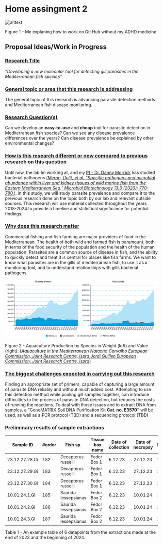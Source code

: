 # Home assingment 2
![alttext](https://i.kym-cdn.com/photos/images/newsfeed/002/546/187/fb1.jpg)

Figure 1 - Me explaning how to work on Git Hub without my ADHD medicine 
## Proposal Ideas/Work in Progress
### <u>Research Title </u>
*“Developing a new molecular tool for detecting gill parasites in the Mediterranean fish species”*
### <u> General topic or area that this research is addressing </u>
The general topic of this research is advancing parasite detection methods and Mediterranean fish disease monitoring. 
### <u> Research Question(s) </u>
Can we develop an **easy-to-use** and **cheap** tool for parasite detection in   Mediterranean fish species?
Can we see any disease prevalence differences over the years?
Can disease prevalence be explained by other environmental changes?
### <u> How is this research different or new compared to previous research on this question </u>
Until now, the lab Im working at, and my [PI - Dr. Danny Morrick](https://med-lter.haifa.ac.il/dr-danny-morick/) has studied bacterial pathogens [(*Meron, Dalit, et al. "Specific pathogens and microbial abundance within liver and kidney tissues of wild marine fish from the Eastern Mediterranean Sea." Microbial Biotechnology 13.3 (2020): 770-780.*)](https://enviromicro-journals.onlinelibrary.wiley.com/doi/full/10.1111/1751-7915.13537). In this study, we will study parasite prevalence and compare it to the previous research done on the topic both by our lab and relevant outside sourses. This research will use material collected throughout the years 2018-2024 to provide a timeline and statistical significance for potential findings.
### <u> Why does this research matter </u>
Commercial fishing and fish farming are major providers of food in the Mediterranean. The health of both wild and farmed fish is paramount, both in terms of the food security of the population and the health of the human population. Parasites are a common source of disease in fish, and the ability to quickly detect and treat it is central for places like fish farms. We want to know what parasites are in the gills of mediterranean fish, to use it as a monitoring tool, and to understand relationships with gills bacterial pathogens.

![alt text](image-4.png)

Figure 2 - Aquaculture Production by Species in Weight (left) and Value (right). [(*Aquaculture in the Mediterranean Natacha Carvalho European Commission, Joint Research Centre, Ispra Jordi Guillen European Commission, Joint Research Centre, Ispra*)](https://www.iemed.org/publication/aquaculture-in-the-mediterranean/)

### <u>The biggest challenges expected in carrying out this research </u>
Finding an appropriate set of primers, capable of capturing a large amount of parasite DNA reliably and without much added cost. Attempting to use this detection method while pooling gill samples together, can introduce difficulties to the process of parasite DNA detection, but reduces the costs of running the reactions. To deal with those issues and to extract DNA from samples, a ["GeneMATRIX Soil DNA Purification Kit **Cat. no. E3570**"](https://eurx.com.pl/docs/manuals/en/e3570.pdf) will be used, as well as a PCR protocol (TBD) and a sequencing protocol (TBD)
### Preliminary results of sample extractions 

| Sample ID | #order | Fish sp. | Tissue box name | Date of collection | Date of necropsy | Length | Weight | Organ | 
| ----------- | ----------- | ----------- | ----------- | ----------- | ----------- | ----------- | ----------- | ----------- |
| 23.12.27.28.Gi | 182 | Decapterus russelli  | Fedor Box 1 | 6.12.23 | 27.12.23 | 20   | 85.8  | Gills |
| 23.12.27.29.Gi | 183 | Decapterus russelli  | Fedor Box 1 | 6.12.23 | 27.12.23 | 20.5 | 96.2  | Gills |
| 23.12.27.30.Gi | 184 | Decapterus russelli  | Fedor Box 1 | 6.12.23 | 27.12.23 | 21.5 | 91.1  | Gills |
| 10.01.24.1.GI  | 185 | Saurida lessepsianus | Fedor Box 2 | 6.12.23 | 10.01.24 | 31.9 | 213.3 | Gills |
| 10.01.24.2.GI  | 186 | Saurida lessepsianus | Fedor Box 2 | 6.12.23 | 10.01.24 | 25   | 95.9  | Gills |
| 10.01.24.3.GI  | 187 | Saurida lessepsianus | Fedor Box 2 | 6.12.23 | 10.01.24 | 24.4 | 97    | Gills |

Table 1 - An example table of 6 datapoints from the extractions made at the end of 2023 and the beginning of 2024.
